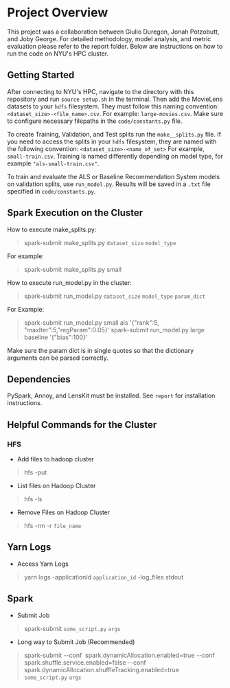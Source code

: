 # Project Overview

This project was a collaboration between Giulio Duregon, Jonah Potzobutt, and Joby George. For detailed methodology, model analysis, and metric evaluation please refer to the report folder. Below are instructions on how to run the code on NYU's HPC cluster.

## Getting Started

After connecting to NYU's HPC, navigate to the directory with this repository and run `source setup.sh` in the terminal. Then add the MovieLens datasets to your `hdfs` filesystem. They must follow this naming convention: `<dataset_size>-<file_name>.csv`. For example: `large-movies.csv`. Make sure to configure necessary filepaths in the `code/constants.py` file.

To create Training, Validation, and Test splits run the `make__splits.py` file. If you need to access the splits in your `hdfs` filesystem, they are named with the following convention: `<dataset_size>-<name_of_set>` For example, `small-train.csv`. Training is named differently depending on model type, for example `"als-small-train.csv"`.

To train and evaluate the ALS or Baseline Recommendation System models on validation splits, use `run_model.py`. Results will be saved in a `.txt` file specified in `code/constants.py`.

## Spark Execution on the Cluster

How to execute make_splits.py:

> spark-submit make_splits.py `dataset_size` `model_type`

For example:

> spark-submit make_splits.py small

How to execute run_model.py in the cluster:

> spark-submit run_model.py `dataset_size` `model_type` `param_dict`

For Example:

> spark-submit run_model.py small als '{"rank":5, "maxIter":5,"regParam":0.05}'
> spark-submit run_model.py large baseline '{"bias":100}'

Make sure the param dict is in single quotes so that the dictionary arguments can be parsed correctly.

## Dependencies

PySpark, Annoy, and LensKit must be installed. See `report` for installation instructions.

## Helpful Commands for the Cluster

### HFS

- Add files to hadoop cluster

> hfs -put

- List files on Hadoop Cluster

> hfs -ls

- Remove Files on Hadoop Cluster

> hfs -rm -r `file_name`

## Yarn Logs

- Access Yarn Logs

> yarn logs -applicationId `application_id` -log_files stdout

## Spark

- Submit Job

> spark-submit `some_script.py` `args`

- Long way to Submit Job (Recommended)

> spark-submit --conf  spark.dynamicAllocation.enabled=true --conf spark.shuffle.service.enabled=false --conf spark.dynamicAllocation.shuffleTracking.enabled=true  `some_script.py` `args`
